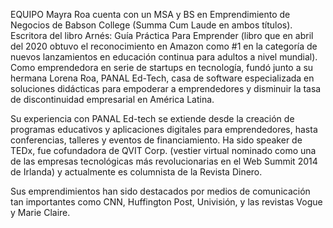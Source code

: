 EQUIPO
Mayra Roa cuenta con un MSA y BS en Emprendimiento de Negocios de Babson College (Summa Cum Laude en ambos títulos). Escritora del libro Arnés: Guía Práctica Para Emprender (libro que en abril del 2020 obtuvo el reconocimiento en Amazon como #1 en la categoría de nuevos lanzamientos en educación continua para adultos a nivel mundial). Como emprendedora en serie de startups en tecnología, fundó junto a su hermana Lorena Roa, PANAL Ed-Tech, casa de software especializada en soluciones didácticas para empoderar a emprendedores y disminuir la tasa de discontinuidad empresarial en América Latina.

Su experiencia con PANAL Ed-tech se extiende desde la creación de programas educativos y aplicaciones digitales para emprendedores, hasta conferencias, talleres y eventos de financiamiento. Ha sido speaker de TEDx, fue cofundadora de QVIT Corp. (vestier virtual nominado como una de las empresas tecnológicas más revolucionarias en el Web Summit 2014 de Irlanda) y actualmente es columnista de la Revista Dinero.

Sus emprendimientos han sido destacados por medios de comunicación tan importantes como CNN, Huffington Post, Univisión, y las revistas Vogue y Marie Claire.